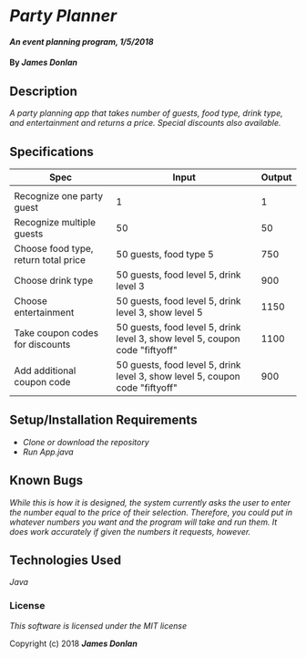 # _Party Planner_

#### _An event planning program, 1/5/2018_

#### By _**James Donlan**_

## Description

_A party planning app that takes number of guests, food type, drink type, and entertainment and returns a price. Special discounts also available._

## Specifications

| Spec                            | Input                                   | Output                                       |
|---------------------------------|-----------------------------------------|----------------------------------------------|
|                                 |                                         |                                              |
| Recognize one party guest       | 1                                       | 1                                      |
| Recognize multiple guests       | 50                                      | 50                                    |
| Choose food type, return total price                     | 50 guests, food type 5                        | 750                              |
| Choose drink type                   | 50 guests, food level 5, drink level 3                  | 900                       |
| Choose entertainment            | 50 guests, food level 5, drink level 3, show level 5              | 1150                    |
| Take coupon codes for discounts | 50 guests, food level 5, drink level 3, show level 5, coupon code "fiftyoff" | 1100    |
| Add additional coupon code | 50 guests, food level 5, drink level 3, show level 5, coupon code "fiftyoff" | 900    |

## Setup/Installation Requirements

* _Clone or download the repository_
* _Run App.java_


## Known Bugs

_While this is how it is designed, the system currently asks the user to enter the number equal to the price of their selection. Therefore, you could put in whatever numbers you want and the program will take and run them. It does work accurately if given the numbers it requests, however._

## Technologies Used

_Java_

### License

*This software is licensed under the MIT license*

Copyright (c) 2018 **_James Donlan_**
